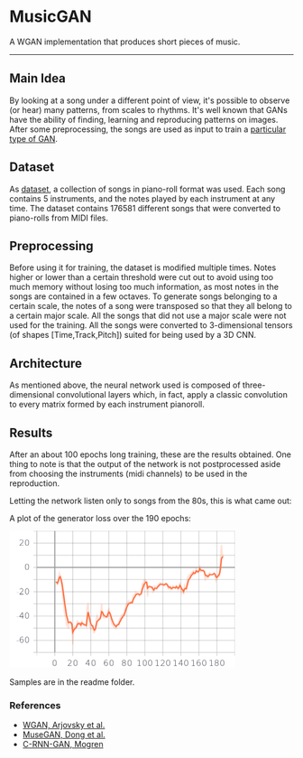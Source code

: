 # MusicGAN  
A WGAN implementation that produces short pieces of music.

---

## Main Idea

By looking at a song under a different point of view, it's possible to observe (or hear) many patterns, from scales to rhythms. 
It's well known that GANs have the ability of finding, learning and reproducing patterns on images.
After some preprocessing, the songs are used as input to train a [particular type of GAN](https://arxiv.org/pdf/1701.07875.pdf).

## Dataset

As [dataset](http://colinraffel.com/projects/lmd/), a collection of songs in piano-roll format was used. Each song contains 5 instruments, and the notes played by
each instrument at any time. The dataset contains 176581 different songs that were converted to piano-rolls from MIDI files.

## Preprocessing

Before using it for training, the dataset is modified multiple times. Notes higher or lower than a certain threshold were cut out
to avoid using too much memory without losing too much information, as most notes in the songs are contained in a few octaves.
To generate songs belonging to a certain scale, the notes of a song were transposed so that they all belong to a certain major scale.
All the songs that did not use a major scale were not used for the training.
All the songs were converted to 3-dimensional tensors (of shapes \[Time,Track,Pitch]) suited for being used by a 3D CNN.

## Architecture

As mentioned above, the neural network used is composed of three-dimensional convolutional layers which, in fact, apply a classic convolution to every matrix formed by each instrument pianoroll. 

## Results

After an about 100 epochs long training, these are the results obtained. One thing to note is that the output of the network is not postprocessed aside from choosing the instruments (midi channels) to be used in the reproduction. 

Letting the network listen only to songs from the 80s, this is what came out:

A plot of the generator loss over the 190 epochs:

<img src="readme/Loss_Generator.png" width="400" height="242">

Samples are in the readme folder.

### References

- [WGAN, Arjovsky et al.](https://arxiv.org/pdf/1701.07875.pdf)
- [MuseGAN, Dong et al.](https://arxiv.org/pdf/1709.06298.pdf)
- [C-RNN-GAN, Mogren](http://mogren.one/publications/2016/c-rnn-gan/mogren2016crnngan.pdf)